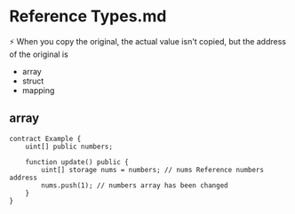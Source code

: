 # Reference Types.md  
 ⚡️ When you copy the original, the actual value isn't copied, but the address of the original is
  * array
  * struct
  * mapping



## array

```solidity
contract Example {
    uint[] public numbers;

    function update() public {
        uint[] storage nums = numbers; // nums Reference numbers address
        nums.push(1); // numbers array has been changed 
    }
}

```
